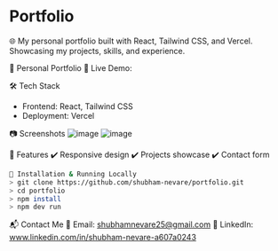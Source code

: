 # Portfolio
🌐 My personal portfolio built with React, Tailwind CSS, and Vercel. Showcasing my projects, skills, and experience.

📌 Personal Portfolio
🌟 Live Demo: 

🛠️ Tech Stack
  * Frontend: React, Tailwind CSS
  * Deployment: Vercel
    
📷 Screenshots
![image](https://github.com/user-attachments/assets/bf789363-9a38-48d7-86a9-d25db5900589)
![image](https://github.com/user-attachments/assets/43a857a7-ca8f-4aa9-9ed3-8fccbd7343a4)

📄 Features
✔️ Responsive design
✔️ Projects showcase
✔️ Contact form
```sh
🚀 Installation & Running Locally
> git clone https://github.com/shubham-nevare/portfolio.git
> cd portfolio
> npm install
> npm dev run
```

📬 Contact Me
📧 Email: shubhamnevare25@gmail.com
🔗 LinkedIn: www.linkedin.com/in/shubham-nevare-a607a0243
